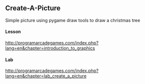 ## Create-A-Picture

Simple picture using pygame draw tools to draw a christmas tree

#### Lesson
http://programarcadegames.com/index.php?lang=en&chapter=introduction_to_graphics

#### Lab
http://programarcadegames.com/index.php?lang=en&chapter=lab_create_a_picture